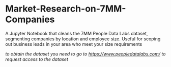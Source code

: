 # Market-Research-on-7MM-Companies
A Jupyter Notebook that cleans the 7MM People Data Labs dataset, segmenting companies by location and employee size. Useful for scoping out business leads in your area who meet your size requirements

*to obtain the dataset you need to go to https://www.peopledatalabs.com/ to request access to the dataset*
